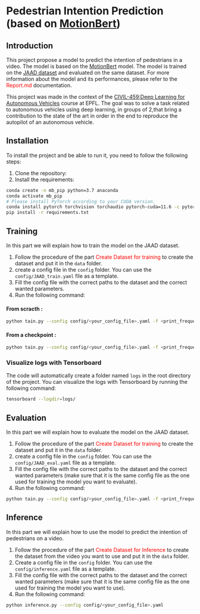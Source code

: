 # Pedestrian Intention Prediction (based on [MotionBert](https://github.com/Walter0807/MotionBERT))

## Introduction

This project propose a model to predict the intention of pedestrians in a video. The model is based on the [MotionBert](https://github.com/Walter0807/MotionBERT) model. The model is trained on the [JAAD dataset](https://data.nvision2.eecs.yorku.ca/JAAD_dataset/) and evaluated on the same dataset. For more information about the model and its performances, please refer to the <span style="color:red">Report.md</span> documentation.

This project was made in the context of the [CIVIL-459:Deep Learning for Autonomous Vehicles](https://edu.epfl.ch/coursebook/en/deep-learning-for-autonomous-vehicles-CIVIL-459) course at EPFL. The goal was to solve a task related to autonomous vehicles using deep learning, in groups of 2,that bring a contribution to the state of the art in order in the end to reproduce the autopilot of an autonomous vehicle.

## Installation

To install the project and be able to run it, you need to follow the following steps:

1. Clone the repository:
2. Install the requirements:

```bash
conda create -n mb_pip python=3.7 anaconda
conda activate mb_pip
# Please install PyTorch according to your CUDA version.
conda install pytorch torchvision torchaudio pytorch-cuda=11.6 -c pytorch -c nvidia
pip install -r requirements.txt
```

## Training

In this part we will explain how to train the model on the JAAD dataset.

1. Follow the procedure of the part <span style="color:red">Create Dataset for training</span> to create the dataset and put it in the `data` folder.
2. create a config file in the `config` folder. You can use the `config/JAAD_train.yaml` file as a template.
3. Fill the config file with the correct paths to the dataset and the correct wanted parameters.
4. Run the following command:

#### From scracth :
```bash
python tain.py --config config/<your_config_file>.yaml -f <print_frequency>
```
#### From a checkpoint :
```bash
python tain.py --config config/<your_config_file>.yaml -f <print_frequency> -c
```

### Visualize logs with Tensorboard

The code will automatically create a folder named `logs` in the root directory of the project. You can visualize the logs with Tensorboard by running the following command:

```bash
tensorboard --logdir=logs/
```

## Evaluation

In this part we will explain how to evaluate the model on the JAAD dataset.

1. Follow the procedure of the part <span style="color:red">Create Dataset for training</span> to create the dataset and put it in the `data` folder.
2. create a config file in the `config` folder. You can use the `config/JAAD_eval.yaml` file as a template.
3. Fill the config file with the correct paths to the dataset and the correct wanted parameters (make sure that it is the same config file as the one used for training the model you want to evaluate).
4. Run the following command:

```bash
python tain.py --config config/<your_config_file>.yaml -f <print_frequency> -e
```

## Inference

In this part we will explain how to use the model to predict the intention of pedestrians on a video.

1. Follow the procedure of the part <span style="color:red">Create Dataset for Inference</span> to create the dataset from the video you want to use and put it in the `data` folder.
2. Create a config file in the `config` folder. You can use the `config/inference.yaml` file as a template.
3. Fill the config file with the correct paths to the dataset and the correct wanted parameters (make sure that it is the same config file as the one used for training the model you want to use).
4. Run the following command:

```bash
python inference.py --config config/<your_config_file>.yaml
```